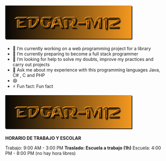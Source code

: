 ![](cooltext418162947938124.png)


 

- 🔭 I’m currently working on a web programming project for a library
- 🌱 I’m currently preparing to become a full stack programmer 
- 🤔 I’m looking for help to solve my doubts, improve my practices and carry out projects
- 💬 Ask me about my experience with this programming languages Java, C# , C and PHP 
- 😄 
- ⚡ Fun fact: Fun fact
 
![](cooltext418162947938124.png)

**HORARIO DE TRABAJO Y ESCOLAR**

Trabajo: 9:00 AM - 3:00 PM
**Traslado: Escuela a trabajo (1h)**
Escuela: 4:00 PM - 8:00 PM (no hay hora libres)


